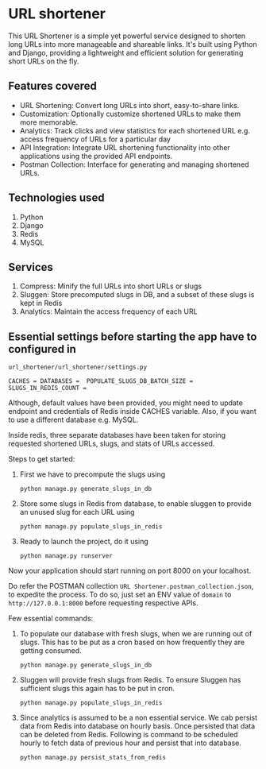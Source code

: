 # URL shortener
This URL Shortener is a simple yet powerful service designed to shorten long URLs into more manageable and shareable links. It's built using Python and Django, providing a lightweight and efficient solution for generating short URLs on the fly.

## Features covered
- URL Shortening: Convert long URLs into short, easy-to-share links.
- Customization: Optionally customize shortened URLs to make them more memorable.
- Analytics: Track clicks and view statistics for each shortened URL e.g. access frequency of URLs for a particular day
- API Integration: Integrate URL shortening functionality into other applications using the provided API endpoints.
- Postman Collection: Interface for generating and managing shortened URLs.

## Technologies used
1. Python
2. Django
3. Redis
4. MySQL

## Services
1. Compress: Minify the full URLs into short URLs or slugs
2. Sluggen: Store precomputed slugs in DB, and a subset of these slugs is kept in Redis
3. Analytics: Maintain the access frequency of each URL

## Essential settings before starting the app have to configured in 

`url_shortener/url_shortener/settings.py`

``CACHES =
DATABASES = 
POPULATE_SLUGS_DB_BATCH_SIZE = 
SLUGS_IN_REDIS_COUNT = ``

Although, default values have been provided, you might need to update endpoint and credentials of Redis
inside CACHES variable. Also, if you want to use a different database e.g. MySQL.

Inside redis, three separate databases have been taken for storing 
requested shortened URLs, slugs, and stats of URLs accessed.

Steps to get started:
1. First we have to precompute the slugs using

    `python manage.py generate_slugs_in_db` 
2. Store some slugs in Redis from database, to enable sluggen to provide an unused slug for each URL using

    `python manage.py populate_slugs_in_redis`
3. Ready to launch the project, do it using

    `python manage.py runserver`

Now your application should start running on port 8000 on your localhost.

Do refer the POSTMAN collection `URL Shortener.postman_collection.json`, to expedite the process. To do so, just set
an ENV value of `domain` to `http://127.0.0.1:8000` before requesting respective APIs.

Few essential commands:
1. To populate our database with fresh slugs, when we are running out of slugs. 
   This has to be put as a cron based on how frequently they are getting consumed.

    `python manage.py generate_slugs_in_db` 
2. Sluggen will provide fresh slugs from Redis. To ensure Sluggen has sufficient slugs
   this again has to be put in cron.

    `python manage.py populate_slugs_in_redis`
3. Since analytics is assumed to be a non essential service. We cab persist data 
   from Redis into database on hourly basis. Once persisted that data can be deleted from Redis. 
   Following is command to be scheduled hourly to fetch data of previous hour and persist that
   into database.

    `python manage.py persist_stats_from_redis`

